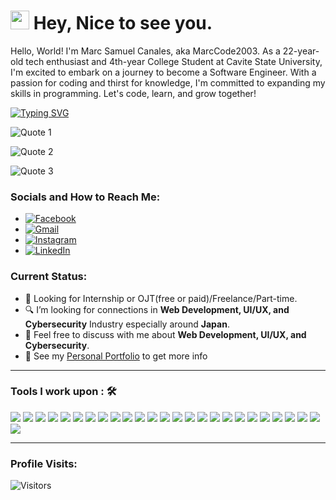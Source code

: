 
<h1><img src="https://emojis.slackmojis.com/emojis/images/1531849430/4246/blob-sunglasses.gif?1531849430" width="30"/> Hey, Nice to see you.</h1>

Hello, World! I'm Marc Samuel Canales, aka MarcCode2003. As a 22-year-old tech enthusiast and 4th-year College Student at Cavite State University, I'm excited to embark on a journey to become a Software Engineer. With a passion for coding and thirst for knowledge, I'm committed to expanding my skills in programming. Let's code, learn, and grow together!

[![Typing SVG](https://readme-typing-svg.herokuapp.com?color=%2349F707&lines=I'm+Marc+Samuel+Canales,+22+yo.;Front-end+Web+Developer;Back-end+Web+Developer;UI/UX+Designer+Beginner;Penetration+Tester;Quality+Assurance+Beginner)](https://git.io/typing-svg)

![Quote 1](https://capsule-render.vercel.app/api?type=transparent&fontColor=ffffff&fontAlignY=40&height=120&text=✨%20Constant%20Learning%20is%20the%20Key%20to%20Success%20✨&fontSize=22&desc=Keep%20moving%20forward%20with%20curiosity.&descAlignY=65&descAlign=50)

![Quote 2](https://capsule-render.vercel.app/api?type=transparent&fontColor=ffffff&fontAlignY=40&height=120&text=🚀%20Learning%20is%20the%20Greatest%20Weapon%20a%20Programmer%20Can%20Have%20🚀&fontSize=22&desc=Grow%20your%20skills%20one%20line%20at%20a%20time.&descAlignY=65&descAlign=50)

![Quote 3](https://capsule-render.vercel.app/api?type=transparent&fontColor=ffffff&fontAlignY=40&height=120&text=🔥%20Losing%20Hope%20is%20Not%20an%20Option%20🔥&fontSize=22&desc=Stay%20resilient%20and%20keep%20the%20flame%20alive.&descAlignY=65&descAlign=50)



### Socials and How to Reach Me:
- [![Facebook](https://img.shields.io/badge/Facebook-Marc%20Samuel%20Canales-1877F2?style=for-the-badge&logo=facebook&logoColor=white)](https://www.facebook.com/maaku0223)
- [![Gmail](https://img.shields.io/badge/Gmail-marcsamuelcanales.26%40gmail.com-%23EA4335.svg?style=for-the-badge&logo=Gmail&logoColor=white)](mailto:marcsamuelcanales.26@gmail.com)
- [![Instagram](https://img.shields.io/badge/Instagram-maaku0223-E4405F?style=for-the-badge&logo=instagram&logoColor=white)](https://www.instagram.com/maaku0223/)
- [![LinkedIn](https://img.shields.io/badge/LinkedIn-Marc%20Samuel%20Canales-0077B5?style=for-the-badge&logo=linkedin&logoColor=white)](https://www.linkedin.com/in/marc-samuel-canales-b87944317/)

### Current Status:

- 💼 Looking for Internship or OJT(free or paid)/Freelance/Part-time.
- 🔍 I’m looking for connections in <strong>Web Development, UI/UX, and Cybersecurity</strong> Industry especially around <strong>Japan</strong>.
- 💬 Feel free to discuss with me about <strong>Web Development, UI/UX, and Cybersecurity</strong>.
- 👀 See my [Personal Portfolio](https://MarcCode2003.github.io/portfolio/) to get more info

-----

### Tools I work upon : 🛠

<img src="https://img.shields.io/badge/html5-%23E34F26.svg?style=for-the-badge&logo=html5&logoColor=white"> <img src="https://img.shields.io/badge/css3%20-%2314354C.svg?&style=for-the-badge&logo=css3&logoColor=white"> <img src="https://img.shields.io/badge/Tailwind_CSS-white.svg?style=for-the-badge&logo=tailwind-css&logoColor=38B2AC"> <img src="https://img.shields.io/badge/Svelte%2FSvelteKit-FF3E00?style=for-the-badge&logo=svelte&logoColor=ffffff"> <img src="https://img.shields.io/badge/TypeScript-3178C6?style=for-the-badge&logo=typescript&logoColor=ffffff"> <img src="https://img.shields.io/badge/Java-%23ED8B00.svg?style=for-the-badge&logo=java&logoColor=white"> <img src="https://img.shields.io/badge/Python-%233776AB.svg?style=for-the-badge&logo=python&logoColor=white"> <img src="https://img.shields.io/badge/javascript%20-%23323330.svg?&style=for-the-badge&logo=javascript&logoColor=%23F7DF1E"> <img src="https://img.shields.io/badge/PHP%20-%23777BB4.svg?&style=for-the-badge&logo=php&logoColor=white"> <img src="https://img.shields.io/badge/git%20-%23F05032.svg?&style=for-the-badge&logo=git&logoColor=white"/> <img src="http://img.shields.io/badge/-VS%20Code-000000?style=for-the-badge&logo=Visual-studio-code&logoColor=blue"> <img src="https://img.shields.io/badge/bootstrap-%23563D7C.svg?style=for-the-badge&logo=bootstrap&logoColor=white"> <img src="https://img.shields.io/badge/Canva-%2300C4CC.svg?style=for-the-badge&logo=Canva&logoColor=white"> <img src="https://img.shields.io/badge/figma-%23F24E1E.svg?style=for-the-badge&logo=figma&logoColor=white"> <img src="https://img.shields.io/badge/Eclipse-FE7A16.svg?style=for-the-badge&logo=Eclipse&logoColor=white"> <img src="https://img.shields.io/badge/MySQL-%2300f.svg?style=for-the-badge&logo=mysql&logoColor=white"> <img src="https://img.shields.io/badge/Apache%20NetBeans-1B6AC6.svg?style=for-the-badge&logo=Apache-NetBeans-IDE&logoColor=white"> <img src="https://img.shields.io/badge/PyCharm-000000.svg?style=for-the-badge&logo=PyCharm&logoColor=white"> <img src="https://img.shields.io/badge/Godot-478CBF.svg?style=for-the-badge&logo=Godot-Engine&logoColor=white"> <img src="https://img.shields.io/badge/WordPress-21759B.svg?style=for-the-badge&logo=WordPress&logoColor=white"> <img src="https://img.shields.io/badge/Microsoft%20Word-2B579A.svg?style=for-the-badge&logo=Microsoft-Word&logoColor=white"> <img src="https://img.shields.io/badge/Microsoft%20Excel-217346.svg?style=for-the-badge&logo=Microsoft-Excel&logoColor=white"> <img src="https://img.shields.io/badge/Microsoft%20PowerPoint-B7472A.svg?style=for-the-badge&logo=Microsoft-PowerPoint&logoColor=white"> <img src="https://img.shields.io/badge/Photoshop-31A8FF.svg?style=for-the-badge&logo=Adobe-Photoshop&logoColor=white"> <img src="https://img.shields.io/badge/Photopea-18A497.svg?style=for-the-badge&logo=Photopea&logoColor=white"> <img src="https://img.shields.io/badge/CapCut-000000.svg?style=for-the-badge&logo=CapCut&logoColor=white">




-----

### Profile Visits:

<img src="https://visitor-badge.laobi.icu/badge?page_id=MarcCode2003.MarcCode2003" alt="Visitors"/>


